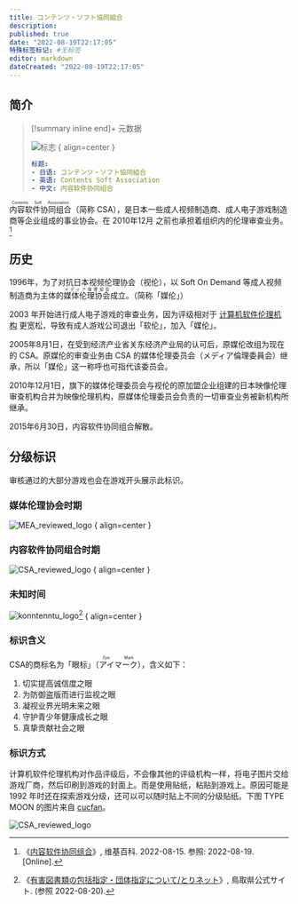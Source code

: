 ```yaml
---
title: コンテンツ・ソフト協同組合
description:
published: true
date: "2022-08-19T22:17:05"
特殊标签标记: #无标签
editor: markdown
dateCreated: "2022-08-19T22:17:05"
---
```


## 简介

> [!summary inline end]+ 元数据
>
> ![标志](https://s3.tebi.io/ggame/censorship/内容分级/混合/CSA/Eye_Mark_logo.svg)
> { align=center }
>
> ```yaml
> 标题:
> - 日语: コンテンツ・ソフト協同組合
> - 英语: Contents Soft Association
> - 中文: 内容软件协同组合
> ```

<ruby>内容软件协同组合<rp>(</rp><rt>Contents Soft Association</rt><rp>)</rp></ruby>（简称 CSA），是日本一些成人视频制造商、成人电子游戏制造商等企业组成的事业协会。在 2010年12月 之前也承担着组织内的伦理审查业务。[^wiki]

[^wiki]: 《[内容软件协同组合](https://zh.wikipedia.org/w/index.php?title=内容软件协同组合&oldid=73223714)》, 维基百科. 2022-08-15. 参照: 2022-08-19. [Online].

## 历史

1996年，为了对抗日本视频伦理协会（视伦），以 Soft On Demand 等成人视频制造商为主体的<ruby>媒体伦理协会<rp>(</rp><rt>メディア倫理協会</rt><rp>)</rp></ruby>成立。（简称「媒伦」）

2003 年开始进行成人电子游戏的审查业务，因为评级相对于 [计算机软件伦理机构](/censorship/内容分级/游戏/コンピュータソフトウェア倫理機構.md) 更宽松，导致有成人游戏公司退出「软伦」，加入「媒伦」。

2005年8月1日，在受到经济产业省关东经济产业局的认可后，原媒伦改组为现在的 CSA。原媒伦的审查业务由 CSA 的媒体伦理委员会（メディア倫理委員会）继承，所以「媒伦」这一称呼也可指代该委员会。

2010年12月1日，旗下的媒体伦理委员会与视伦的原加盟企业组建的日本映像伦理审查机构合并为映像伦理机构，原媒体伦理委员会负责的一切审查业务被新机构所继承。

2015年6月30日，内容软件协同组合解散。

## 分级标识

审核通过的大部分游戏也会在游戏开头展示此标识。

### 媒体伦理协会时期

![MEA_reviewed_logo](https://s3.tebi.io/ggame/censorship/内容分级/混合/CSA/MEA_reviewed_logo.svg)
{ align=center }

### 内容软件协同组合时期

![CSA_reviewed_logo](https://s3.tebi.io/ggame/censorship/内容分级/混合/CSA/CSA_reviewed_logo.svg)
{ align=center }

### 未知时间

![konntenntu_logo](https://s3.tebi.io/ggame/censorship/内容分级/混合/CSA/konntenntu.JPG)[^28423]
{ align=center }

[^28423]: 《[有害図書類の包括指定・団体指定について/とりネット](https://www.pref.tottori.lg.jp/28423.htm)》, 鳥取県公式サイト. (参照 2022-08-20).

### 标识含义

CSA的商标名为「眼标」（<ruby>アイマーク<rp>(</rp><rt>Eye Mark</rt><rp>)</rp></ruby>），含义如下：

1.  切实提高诚信度之眼
2.  为防御盗版而进行监视之眼
3.  凝视业界光明未来之眼
4.  守护青少年健康成长之眼
5.  真挚贡献社会之眼

### 标识方式

计算机软件伦理机构对作品评级后，不会像其他的评级机构一样，将电子图片交给游戏厂商，然后印刷到游戏的封面上。而是使用贴纸，粘贴到游戏上。原因可能是 1992 年时还在探索游戏分级，还可以可以随时贴上不同的分级贴纸。下图 TYPE MOON 的图片来自 [cucfan](https://aucview.aucfan.com/yahoo/r1045063603/)。

![CSA_reviewed_logo](https://s3.tebi.io/ggame/censorship/内容分级/混合/CSA/r1045063603.8.jpg)

